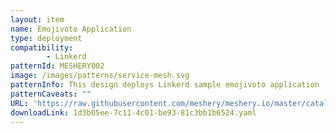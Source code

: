 ```yaml
---
layout: item
name: Emojivoto Application
type: deployment
compatibility: 
        - Linkerd
patternId: MESHERY002
image: /images/patterns/service-mesh.svg
patternInfo: This design deploys Linkerd sample emojivoto application
patternCaveats: ""
URL: 'https://raw.githubusercontent.com/meshery/meshery.io/master/catalog/1d3b05ee-7c11-4c01-be93-81c3bb1b6524.yaml'
downloadLink: 1d3b05ee-7c11-4c01-be93-81c3bb1b6524.yaml
---
```

